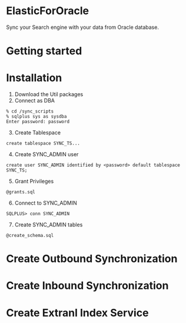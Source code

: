 # ElasticForOracle
Sync your Search engine with your data from Oracle database. 


# Getting started
 


# Installation
1. Download the Util packages
2. Connect as DBA 
```
% cd /sync_scripts
% sqlplus sys as sysdba
Enter password: password
```
3. Create Tablespace 
```
create tablespace SYNC_TS...
```
4. Create SYNC_ADMIN user
```
create user SYNC_ADMIN identified by <password> default tablespace SYNC_TS;
```
5. Grant Privileges
```
@grants.sql
```
6. Connect to SYNC_ADMIN
```
SQLPLUS> conn SYNC_ADMIN
```
7. Create SYNC_ADMIN tables
```
@create_schema.sql
```

# Create Outbound Synchronization

# Create Inbound Synchronization

# Create Extranl Index Service




